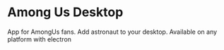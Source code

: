 # Among Us Desktop
App for AmongUs fans. Add astronaut to your desktop.
Available on any platform with electron
